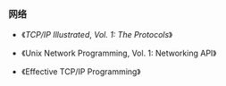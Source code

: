 ### 网络

- 《*TCP/IP Illustrated*, *Vol. 1: The Protocols*》 

- 《Unix Network Programming, Vol. 1: Networking API》 

- 《Effective TCP/IP Programming》

